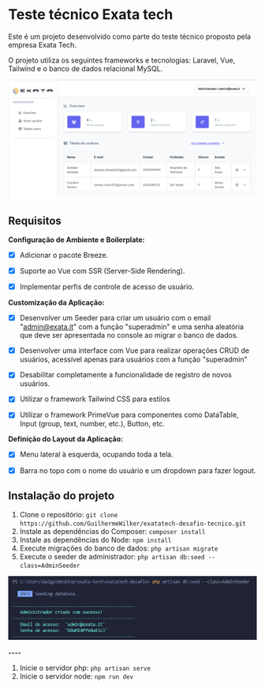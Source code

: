 # Teste técnico Exata tech

Este é um projeto desenvolvido como parte do teste técnico proposto pela empresa Exata Tech.

O projeto utiliza os seguintes frameworks e tecnologias: Laravel, Vue, Tailwind e o banco de dados relacional MySQL.

![home](/images/home-page.png)

## Requisitos

**Configuração de Ambiente e Boilerplate:**

-   [x] Adicionar o pacote Breeze.

-   [x] Suporte ao Vue com SSR (Server-Side Rendering).

-   [x] Implementar perfis de controle de acesso de usuário.

**Customização da Aplicação:**

-   [x] Desenvolver um Seeder para criar um usuário com o email "admin@exata.it" com a função "superadmin" e uma senha aleatória que deve ser apresentada no console ao migrar o banco de dados.

-   [x] Desenvolver uma interface com Vue para realizar operações CRUD de usuários, acessível apenas para usuários com a função "superadmin"

-   [x] Desabilitar completamente a funcionalidade de registro de novos usuários.

-   [x] Utilizar o framework Tailwind CSS para estilos

-   [x] Utilizar o framework PrimeVue para componentes como DataTable, Input (group, text, number, etc.), Button, etc.

**Definição do Layout da Aplicação:**

-   [x] Menu lateral à esquerda, ocupando toda a tela.

-   [x] Barra no topo com o nome do usuário e um dropdown para fazer logout.

## Instalação do projeto

1. Clone o repositório: `git clone https://github.com/GuilhermeWilker/exatatech-desafio-tecnico.git`
2. Instale as dependências do Composer: `composer install`
3. Instale as dependências do Node: `npm install`
4. Execute migrações do banco de dados: `php artisan migrate`
5. Execute o seeder de administrador: `php artisan db:seed --class=AdminSeeder`

![comando-php](/images/comando-db-seed.png)

**----**

1. Inicie o servidor php: `php artisan serve`
2. Inicie o servidor node: `npm run dev`
